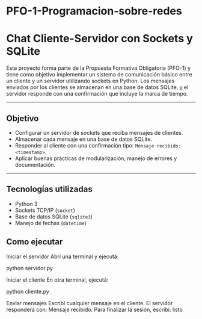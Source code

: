 # PFO-1-Programacion-sobre-redes
# Chat Cliente-Servidor con Sockets y SQLite

Este proyecto forma parte de la Propuesta Formativa Obligatoria (PFO-1) y tiene como objetivo implementar un sistema de comunicación básico entre un cliente y un servidor utilizando sockets en Python. Los mensajes enviados por los clientes se almacenan en una base de datos SQLite, y el servidor responde con una confirmación que incluye la marca de tiempo.

---

## Objetivo

- Configurar un servidor de sockets que reciba mensajes de clientes.
- Almacenar cada mensaje en una base de datos SQLite.
- Responder al cliente con una confirmación tipo: `Mensaje recibido: <timestamp>`.
- Aplicar buenas prácticas de modularización, manejo de errores y documentación.

---

## Tecnologías utilizadas

- Python 3
- Sockets TCP/IP (`socket`)
- Base de datos SQLite (`sqlite3`)
- Manejo de fechas (`datetime`)

## Como ejecutar
Iniciar el servidor Abrí una terminal y ejecutá:

python servidor.py

Iniciar el cliente En otra terminal, ejecutá:

python cliente.py

Enviar mensajes Escribí cualquier mensaje en el cliente. El servidor responderá con: Mensaje recibido: <timestamp> Para finalizar la sesión, escribí: listo

